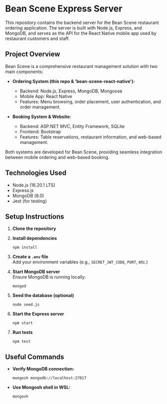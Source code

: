 # Bean Scene Express Server

This repository contains the backend server for the Bean Scene restaurant ordering application. The server is built with Node.js, Express, and MongoDB, and serves as the API for the React Native mobile app used by restaurant customers and staff.

## Project Overview

Bean Scene is a comprehensive restaurant management solution with two main components:

- **Ordering System (this repo & 'bean-scene-react-native'):**  
  - Backend: Node.js, Express, MongoDB, Mongoose  
  - Mobile App: React Native  
  - Features: Menu browsing, order placement, user authentication, and order management.

- **Booking System & Website:**  
  - Backend: ASP.NET MVC, Entity Framework, SQLite  
  - Frontend: Bootstrap  
  - Features: Table reservations, restaurant information, and web-based management.

Both systems are developed for Bean Scene, providing seamless integration between mobile ordering and web-based booking.

## Technologies Used

- Node.js (16.20.1 LTS)
- Express.js
- MongoDB (8.0)
- Jest (for testing)

## Setup Instructions

1. **Clone the repository**
2. **Install dependencies**
   ```
   npm install
   ```
3. **Create a `.env` file**  
   Add your environment variables (e.g., `SECRET_JWT_CODE`, `PORT`, etc.)

4. **Start MongoDB server**  
   Ensure MongoDB is running locally:
   ```
   mongod
   ```

5. **Seed the database (optional)**
   ```
   node seed.js
   ```

6. **Start the Express server**
   ```
   npm start
   ```

7. **Run tests**
   ```
   npm test
   ```

## Useful Commands

- **Verify MongoDB connection:**  
  ```
  mongosh mongodb://localhost:27017
  ```
- **Use Mongosh shell in WSL:**  
  ```
  mongosh
  ```